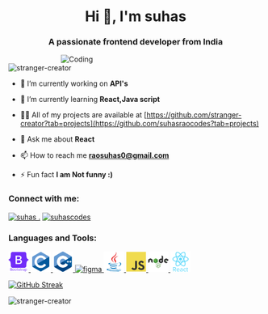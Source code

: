 <h1 align="center">Hi 👋, I'm suhas</h1>
<h3 align="center">A passionate frontend developer from India</h3>
<img align="right" alt="Coding" width="400" src="https://camo.githubusercontent.com/cae12fddd9d6982901d82580bdf321d81fb299141098ca1c2d4891870827bf17/68747470733a2f2f6d69726f2e6d656469756d2e636f6d2f6d61782f313336302f302a37513379765349765f7430696f4a2d5a2e676966"
<p align="left"> <img src="https://komarev.com/ghpvc/?username=stranger-creator&label=Profile%20views&color=0e75b6&style=flat" alt="stranger-creator" /> </p>

- 🔭 I’m currently working on **API's**

- 🌱 I’m currently learning **React,Java script**

- 👨‍💻 All of my projects are available at [https://github.com/stranger-creator?tab=projects](https://github.com/suhasraocodes?tab=projects)

- 💬 Ask me about **React**

- 📫 How to reach me **raosuhas0@gmail.com**

- ⚡ Fun fact **I am Not funny :)**

<h3 align="left">Connect with me:</h3>
<p align="left">
<a href="https://linkedin.com/in/suhas-8487b0228/" target="blank"><img align="center" src="https://raw.githubusercontent.com/rahuldkjain/github-profile-readme-generator/master/src/images/icons/Social/linked-in-alt.svg" alt="suhas ." height="30" width="40" /></a>
<a href="https://www.codechef.com/users/suhascodes" target="blank"><img align="center" src="https://cdn.jsdelivr.net/npm/simple-icons@3.1.0/icons/codechef.svg" alt="suhascodes" height="30" width="40" /></a>
</p>

<h3 align="left">Languages and Tools:</h3>
<p align="left"> <a href="https://getbootstrap.com" target="_blank" rel="noreferrer"> <img src="https://raw.githubusercontent.com/devicons/devicon/master/icons/bootstrap/bootstrap-plain-wordmark.svg" alt="bootstrap" width="40" height="40"/> </a> <a href="https://www.cprogramming.com/" target="_blank" rel="noreferrer"> <img src="https://raw.githubusercontent.com/devicons/devicon/master/icons/c/c-original.svg" alt="c" width="40" height="40"/> </a> <a href="https://www.w3schools.com/cpp/" target="_blank" rel="noreferrer"> <img src="https://raw.githubusercontent.com/devicons/devicon/master/icons/cplusplus/cplusplus-original.svg" alt="cplusplus" width="40" height="40"/> </a> <a href="https://www.figma.com/" target="_blank" rel="noreferrer"> <img src="https://www.vectorlogo.zone/logos/figma/figma-icon.svg" alt="figma" width="40" height="40"/> </a> <a href="https://www.java.com" target="_blank" rel="noreferrer"> <img src="https://raw.githubusercontent.com/devicons/devicon/master/icons/java/java-original.svg" alt="java" width="40" height="40"/> </a> <a href="https://developer.mozilla.org/en-US/docs/Web/JavaScript" target="_blank" rel="noreferrer"> <img src="https://raw.githubusercontent.com/devicons/devicon/master/icons/javascript/javascript-original.svg" alt="javascript" width="40" height="40"/> </a> <a href="https://nodejs.org" target="_blank" rel="noreferrer"> <img src="https://raw.githubusercontent.com/devicons/devicon/master/icons/nodejs/nodejs-original-wordmark.svg" alt="nodejs" width="40" height="40"/> </a> <a href="https://reactjs.org/" target="_blank" rel="noreferrer"> <img src="https://raw.githubusercontent.com/devicons/devicon/master/icons/react/react-original-wordmark.svg" alt="react" width="40" height="40"/> </a> </p>
<a href="https://git.io/streak-stats"><img src="https://streak-stats.demolab.com?user=stranger-creator&theme=dark" alt="GitHub Streak" /></a>
<p><img align="center" src="https://github-readme-stats.vercel.app/api/top-langs?username=suhasrao22&show_icons=true&locale=en&layout=compact" alt="stranger-creator" /></p>
